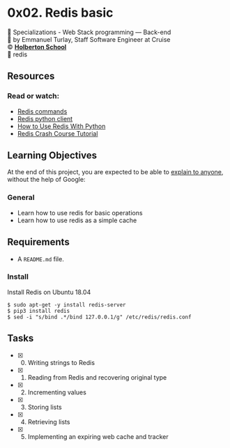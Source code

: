 # 0x02. Redis basic
:open_file_folder: Specializations - Web Stack programming ― Back-end  
:bust_in_silhouette: by Emmanuel Turlay, Staff Software Engineer at Cruise  
:copyright: **[Holberton School](https://www.holbertonschool.com/)**  
:bookmark: redis

## Resources
### Read or watch:
* [Redis commands](https://redis.io/commands)
* [Redis python client](https://redis-py.readthedocs.io/en/stable/)
* [How to Use Redis With Python](https://realpython.com/python-redis/)
* [Redis Crash Course Tutorial](https://www.youtube.com/watch?v=Hbt56gFj998)

## Learning Objectives
At the end of this project, you are expected to be able to [explain to anyone](https://fs.blog/2012/04/feynman-technique/), without the help of Google:
### General
* Learn how to use redis for basic operations
* Learn how to use redis as a simple cache

## Requirements
* A ```README.md``` file.
### Install
Install Redis on Ubuntu 18.04
```
$ sudo apt-get -y install redis-server
$ pip3 install redis
$ sed -i "s/bind .*/bind 127.0.0.1/g" /etc/redis/redis.conf
```

## Tasks
* [x] 0. Writing strings to Redis
* [x] 1. Reading from Redis and recovering original type
* [x] 2. Incrementing values
* [x] 3. Storing lists
* [x] 4. Retrieving lists
* [x] 5. Implementing an expiring web cache and tracker
